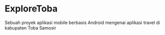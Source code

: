 # ExploreToba
Sebuah proyek aplikasi mobile berbasis Android mengenai aplikasi travel di kabupaten Toba Samosir
